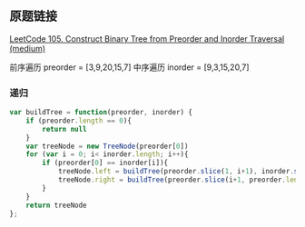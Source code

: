 ## 原题链接

[LeetCode 105. Construct Binary Tree from Preorder and Inorder Traversal (medium)](https://leetcode-cn.com/problems/construct-binary-tree-from-preorder-and-inorder-traversal/)


前序遍历 preorder = [3,9,20,15,7]
中序遍历 inorder = [9,3,15,20,7]

### 递归

```javascript
var buildTree = function(preorder, inorder) {
    if (preorder.length == 0){
        return null
    }
    var treeNode = new TreeNode(preorder[0])
    for (var i = 0; i< inorder.length; i++){
        if (preorder[0] == inorder[i]){
            treeNode.left = buildTree(preorder.slice(1, i+1), inorder.slice(0, i))
            treeNode.right = buildTree(preorder.slice(i+1, preorder.length), inorder.slice(i+1, preorder.length))
        }
    }
    return treeNode
};
```

